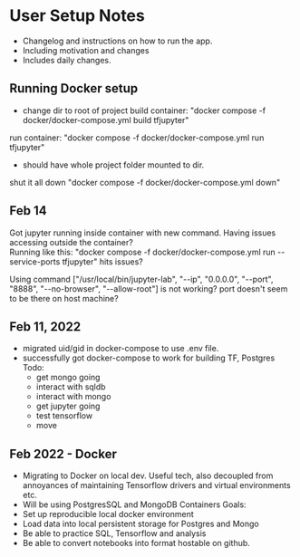 # User Setup Notes
- Changelog and instructions on how to run the app.
- Including motivation and changes
- Includes daily changes.

## Running Docker setup
- change dir to root of project
build container:
"docker compose -f docker/docker-compose.yml build tfjupyter"

run container:
"docker compose -f docker/docker-compose.yml run tfjupyter"
- should have whole project folder mounted to dir.

shut it all down
"docker compose -f docker/docker-compose.yml down"

## Feb 14

Got jupyter running inside container with new command. 
Having issues accessing outside the container?  
Running like this:
"docker compose -f docker/docker-compose.yml run --service-ports tfjupyter"
hits issues?

Using command 
["/usr/local/bin/jupyter-lab", 
      "--ip", "0.0.0.0",
      "--port", "8888",
      "--no-browser",
      "--allow-root"]
is not working?  port doesn't seem to be there on host machine?

## Feb 11, 2022
- migrated uid/gid in docker-compose to use .env file.
- successfully got docker-compose to work for building TF, Postgres
Todo:
    - get mongo going
    - interact with sqldb
    - interact with mongo
    - get jupyter going
    - test tensorflow
    - move 


## Feb 2022 - Docker
- Migrating to Docker on local dev.  Useful tech, also decoupled from
annoyances of maintaining Tensorflow drivers and virtual environments etc.
- Will be using PostgresSQL and MongoDB Containers
Goals:
- Set up reproducible local docker environment
- Load data into local persistent storage for Postgres and Mongo
- Be able to practice SQL, Tensorflow and analysis
- Be able to convert notebooks into format hostable on github.
